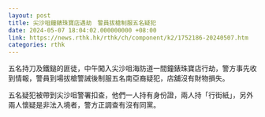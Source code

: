 ```yaml
---
layout: post
title: 尖沙咀鐘錶珠寶店遇劫　警員拔槍制服五名疑犯
date: 2024-05-07 18:04:02.000000000 +08:00
link: https://news.rthk.hk/rthk/ch/component/k2/1752186-20240507.htm
categories: rthk
---
```


五名持刀及鐵鎚的匪徒，中午闖入尖沙咀海防道一間鐘錶珠寶店行劫，警方事先收到情報，警員到場拔槍警誡後制服五名南亞裔疑犯，店舖沒有財物損失。

五名疑犯被帶到尖沙咀警署扣查，他們一人持有身份證，兩人持「行街紙」，另外兩人懷疑是非法入境者，警方正調查有沒有同黨。
